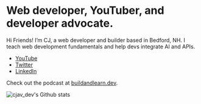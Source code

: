 # Web developer, YouTuber, and developer advocate.

Hi Friends! I’m CJ, a web developer and builder based in Bedford, NH. I teach web development fundamentals and help devs integrate AI and APIs.

* [YouTube](https://www.youtube.com/CJAvilla)
* [Twitter](https://twitter.com/cjav_dev)
* [LinkedIn](https://www.linkedin.com/in/cjavilla/)

Check out the podcast at [buildandlearn.dev](https://buildandlearn.dev).

![cjav_dev's Github stats](https://github-readme-stats.vercel.app/api?username=cjavdev&show_icons=true&theme=radical)
